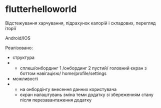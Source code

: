 # flutterhelloworld

Відстежування харчування, підрахунок калорій і складових, перегляд іторії 

Android/IOS

Реалізовано:
- структура
- - сплеш/онбординг 1 /онбординг 2 пустий/ головний єкран з боттом навігацією/ home/profile/settings
- можливості
-  - на онбордінгу внесення данних користувача
   - єкран налаштувань зміна теми додатку зі збереженням стану після перезавантаження додатку
